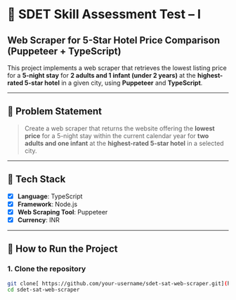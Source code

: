 # 🧪 SDET Skill Assessment Test – I  
## Web Scraper for 5-Star Hotel Price Comparison (Puppeteer + TypeScript)

This project implements a web scraper that retrieves the lowest listing price for a **5-night stay** for **2 adults and 1 infant (under 2 years)** at the **highest-rated 5-star hotel** in a given city, using **Puppeteer** and **TypeScript**.

---

## 📌 Problem Statement

> Create a web scraper that returns the website offering the **lowest price** for a 5-night stay within the current calendar year for **two adults and one infant** at the **highest-rated 5-star hotel** in a selected city.

---

## 🔧 Tech Stack

- [x] **Language**: TypeScript
- [x] **Framework**: Node.js
- [x] **Web Scraping Tool**: Puppeteer
- [x] **Currency**: INR

---

## 🚀 How to Run the Project

### 1. Clone the repository

```bash
git clone[ https://github.com/your-username/sdet-sat-web-scraper.git](https://github.com/ankitatate/hotel-price-scraper)
cd sdet-sat-web-scraper
